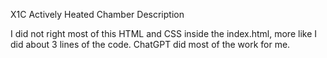 X1C Actively Heated Chamber
Description

I did not right most of this HTML and CSS inside the index.html, more like I did about 3 lines of the code. ChatGPT did most of the work for me.
